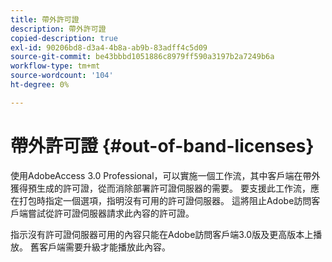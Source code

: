 ```yaml
---
title: 帶外許可證
description: 帶外許可證
copied-description: true
exl-id: 90206bd8-d3a4-4b8a-ab9b-83adff4c5d09
source-git-commit: be43bbbd1051886c8979ff590a3197b2a7249b6a
workflow-type: tm+mt
source-wordcount: '104'
ht-degree: 0%

---
```


# 帶外許可證 {#out-of-band-licenses}

使用AdobeAccess 3.0 Professional，可以實施一個工作流，其中客戶端在帶外獲得預生成的許可證，從而消除部署許可證伺服器的需要。 要支援此工作流，應在打包時指定一個選項，指明沒有可用的許可證伺服器。 這將阻止Adobe訪問客戶端嘗試從許可證伺服器請求此內容的許可證。

指示沒有許可證伺服器可用的內容只能在Adobe訪問客戶端3.0版及更高版本上播放。 舊客戶端需要升級才能播放此內容。
